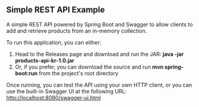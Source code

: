 ## Simple REST API Example

A simple REST API powered by Spring Boot and Swagger to allow clients to
add and retrieve products from an in-memory collection.

To run this application, you can either:

1. Head to the Releases page and download and run the JAR:
**java -jar products-api-kr-1.0.jar**
2. Or, if you prefer, you can download the source and run 
**mvn spring-boot:run** from the project's root directory

Once running, you can test the API using your own HTTP client, or you
can use the built-in Swagger UI at the following URL:
<http://localhost:8080/swagger-ui.html>
